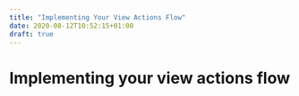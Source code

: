```yaml
---
title: "Implementing Your View Actions Flow"
date: 2020-08-12T10:52:15+01:00
draft: true
---
```

# Implementing your view actions flow

